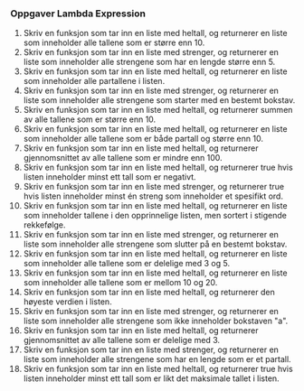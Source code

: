 <h3>Oppgaver Lambda Expression</h3>
<ol>
    <li>Skriv en funksjon som tar inn en liste med heltall, og returnerer en liste som inneholder alle tallene som er større enn 10.
    <li>Skriv en funksjon som tar inn en liste med strenger, og returnerer en liste som inneholder alle strengene som har en lengde større enn 5.
    <li>Skriv en funksjon som tar inn en liste med heltall, og returnerer en liste som inneholder alle partallene i listen.
    <li>Skriv en funksjon som tar inn en liste med strenger, og returnerer en liste som inneholder alle strengene som starter med en bestemt bokstav.
    <li>Skriv en funksjon som tar inn en liste med heltall, og returnerer summen av alle tallene som er større enn 10.
    <li>Skriv en funksjon som tar inn en liste med heltall, og returnerer en liste som inneholder alle tallene som er både partall og større enn 10.
    <li>Skriv en funksjon som tar inn en liste med heltall, og returnerer gjennomsnittet av alle tallene som er mindre enn 100.
    <li>Skriv en funksjon som tar inn en liste med heltall, og returnerer true hvis listen inneholder minst ett tall som er negativt.
    <li>Skriv en funksjon som tar inn en liste med strenger, og returnerer true hvis listen inneholder minst én streng som inneholder et spesifikt ord.
    <li>Skriv en funksjon som tar inn en liste med heltall, og returnerer en liste som inneholder tallene i den opprinnelige listen, men sortert i stigende rekkefølge.
    <li>Skriv en funksjon som tar inn en liste med strenger, og returnerer en liste som inneholder alle strengene som slutter på en bestemt bokstav.
    <li>Skriv en funksjon som tar inn en liste med heltall, og returnerer en liste som inneholder alle tallene som er delelige med 3 og 5.
    <li>Skriv en funksjon som tar inn en liste med heltall, og returnerer en liste som inneholder alle tallene som er mellom 10 og 20.
    <li>Skriv en funksjon som tar inn en liste med heltall, og returnerer den høyeste verdien i listen.
    <li>Skriv en funksjon som tar inn en liste med strenger, og returnerer en liste som inneholder alle strengene som ikke inneholder bokstaven "a".
    <li>Skriv en funksjon som tar inn en liste med heltall, og returnerer gjennomsnittet av alle tallene som er delelige med 3.
    <li>Skriv en funksjon som tar inn en liste med strenger, og returnerer en liste som inneholder alle strengene som har en lengde som er et partall.
    <li>Skriv en funksjon som tar inn en liste med heltall, og returnerer true hvis listen inneholder minst ett tall som er likt det maksimale tallet i listen.
</ol>